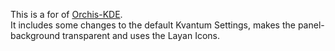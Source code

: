 This is a for of [Orchis-KDE](https://github.com/vinceliuice/Orchis-kde).  
It includes some changes to the default Kvantum Settings, makes the panel-background transparent and uses the Layan Icons.